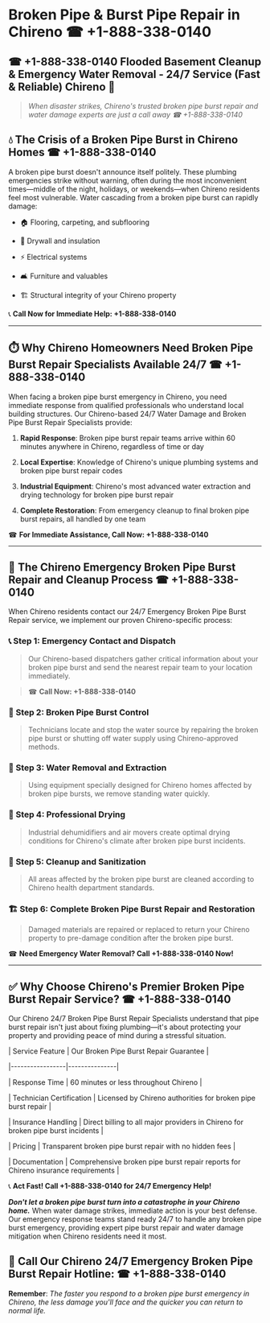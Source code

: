 # Broken Pipe & Burst Pipe Repair in Chireno ☎ +1-888-338-0140  
## ☎ +1-888-338-0140 Flooded Basement Cleanup & Emergency Water Removal - 24/7 Service (Fast & Reliable) Chireno 🚨  

> *When disaster strikes, Chireno's trusted broken pipe burst repair and water damage experts are just a call away ☎ +1-888-338-0140*  

## 💧 The Crisis of a Broken Pipe Burst in Chireno Homes ☎ +1-888-338-0140  

A broken pipe burst doesn't announce itself politely. These plumbing emergencies strike without warning, often during the most inconvenient times—middle of the night, holidays, or weekends—when Chireno residents feel most vulnerable. Water cascading from a broken pipe burst can rapidly damage:  

* 🏠 Flooring, carpeting, and subflooring  
* 🧱 Drywall and insulation  
* ⚡ Electrical systems  
* 🛋️ Furniture and valuables  
* 🏗️ Structural integrity of your Chireno property  

📞 **Call Now for Immediate Help: +1-888-338-0140**  

---  

## ⏱️ Why Chireno Homeowners Need Broken Pipe Burst Repair Specialists Available 24/7 ☎ +1-888-338-0140  

When facing a broken pipe burst emergency in Chireno, you need immediate response from qualified professionals who understand local building structures. Our Chireno-based 24/7 Water Damage and Broken Pipe Burst Repair Specialists provide:  

1. **Rapid Response**: Broken pipe burst repair teams arrive within 60 minutes anywhere in Chireno, regardless of time or day  
2. **Local Expertise**: Knowledge of Chireno's unique plumbing systems and broken pipe burst repair codes  
3. **Industrial Equipment**: Chireno's most advanced water extraction and drying technology for broken pipe burst repair  
4. **Complete Restoration**: From emergency cleanup to final broken pipe burst repairs, all handled by one team  

☎ **For Immediate Assistance, Call Now: +1-888-338-0140**  

---  

## 🔧 The Chireno Emergency Broken Pipe Burst Repair and Cleanup Process ☎ +1-888-338-0140  

When Chireno residents contact our 24/7 Emergency Broken Pipe Burst Repair service, we implement our proven Chireno-specific process:  

### 📞 Step 1: Emergency Contact and Dispatch  
> Our Chireno-based dispatchers gather critical information about your broken pipe burst and send the nearest repair team to your location immediately.  
> ☎ **Call Now: +1-888-338-0140**  

### 🚿 Step 2: Broken Pipe Burst Control  
> Technicians locate and stop the water source by repairing the broken pipe burst or shutting off water supply using Chireno-approved methods.  

### 🌊 Step 3: Water Removal and Extraction  
> Using equipment specially designed for Chireno homes affected by broken pipe bursts, we remove standing water quickly.  

### 💨 Step 4: Professional Drying  
> Industrial dehumidifiers and air movers create optimal drying conditions for Chireno's climate after broken pipe burst incidents.  

### 🧼 Step 5: Cleanup and Sanitization  
> All areas affected by the broken pipe burst are cleaned according to Chireno health department standards.  

### 🏗️ Step 6: Complete Broken Pipe Burst Repair and Restoration  
> Damaged materials are repaired or replaced to return your Chireno property to pre-damage condition after the broken pipe burst.  

☎ **Need Emergency Water Removal? Call +1-888-338-0140 Now!**  

---  

## ✅ Why Choose Chireno's Premier Broken Pipe Burst Repair Service? ☎ +1-888-338-0140  

Our Chireno 24/7 Broken Pipe Burst Repair Specialists understand that pipe burst repair isn't just about fixing plumbing—it's about protecting your property and providing peace of mind during a stressful situation.  

| Service Feature | Our Broken Pipe Burst Repair Guarantee |  
|-----------------|---------------|  
| Response Time | 60 minutes or less throughout Chireno |  
| Technician Certification | Licensed by Chireno authorities for broken pipe burst repair |  
| Insurance Handling | Direct billing to all major providers in Chireno for broken pipe burst incidents |  
| Pricing | Transparent broken pipe burst repair with no hidden fees |  
| Documentation | Comprehensive broken pipe burst repair reports for Chireno insurance requirements |  

📞 **Act Fast! Call +1-888-338-0140 for 24/7 Emergency Help!**  

***Don't let a broken pipe burst turn into a catastrophe in your Chireno home.*** When water damage strikes, immediate action is your best defense. Our emergency response teams stand ready 24/7 to handle any broken pipe burst emergency, providing expert pipe burst repair and water damage mitigation when Chireno residents need it most.  

## 📱 Call Our Chireno 24/7 Emergency Broken Pipe Burst Repair Hotline: ☎ +1-888-338-0140  

**Remember**: *The faster you respond to a broken pipe burst emergency in Chireno, the less damage you'll face and the quicker you can return to normal life.*